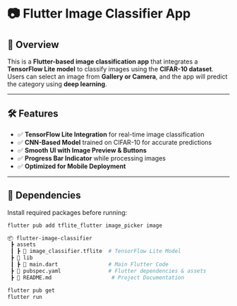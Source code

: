 # 📷 Flutter Image Classifier App

## 🚀 Overview
This is a **Flutter-based image classification app** that integrates a **TensorFlow Lite model** to classify images using the **CIFAR-10 dataset**. Users can select an image from **Gallery or Camera**, and the app will predict the category using **deep learning**.

---

## 🛠 Features
- ✅ **TensorFlow Lite Integration** for real-time image classification
- ✅ **CNN-Based Model** trained on CIFAR-10 for accurate predictions
- ✅ **Smooth UI with Image Preview & Buttons**
- ✅ **Progress Bar Indicator** while processing images
- ✅ **Optimized for Mobile Deployment**

---

## 📌 Dependencies
Install required packages before running:
```bash
flutter pub add tflite_flutter image_picker image

📦 flutter-image-classifier
 ┣ assets
 ┃ ┣ 📜 image_classifier.tflite  # TensorFlow Lite Model
 ┣ 📂 lib
 ┃ ┣ 📜 main.dart                # Main Flutter Code
 ┣ 📜 pubspec.yaml               # Flutter dependencies & assets
 ┣ 📜 README.md                   # Project Documentation

flutter pub get
flutter run


